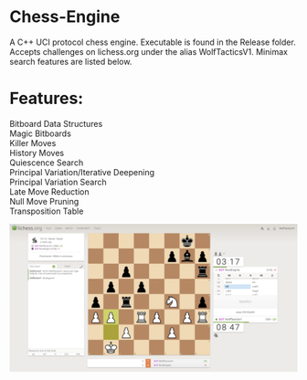# Chess-Engine
A C++ UCI protocol chess engine. Executable is found in the Release folder. Accepts challenges on lichess.org under the alias WolfTacticsV1. Minimax search features are listed below.


# Features:
Bitboard Data Structures \
Magic Bitboards \
Killer Moves \
History Moves \
Quiescence Search \
Principal Variation/Iterative Deepening \
Principal Variation Search \
Late Move Reduction \
Null Move Pruning \
Transposition Table

![screenshot](screenshot/example_chess_game.png)
